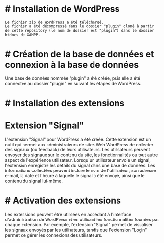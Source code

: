 # # Installation de WordPress

    Le fichier zip de WordPress a été téléchargé.
    Le fichier a été décompressé dans le dossier "plugin" cloné à partir de cette repository (le nom de dossier est "plugin") dans le dossier htdocs de XAMPP.

# # Création de la base de données et connexion à la base de données

Une base de données nommée "plugin" a été créée, puis elle a été connectée au dossier "plugin" en suivant les étapes de WordPress.
# # Installation des extensions

# Extension "Signal"

L'extension "Signal" pour WordPress a été créée. Cette extension est un outil qui permet aux administrateurs de sites Web WordPress de collecter des signaux (ou feedback) de leurs utilisateurs. Les utilisateurs peuvent envoyer des signaux sur le contenu du site, les fonctionnalités ou tout autre aspect de l'expérience utilisateur. Lorsqu'un utilisateur envoie un signal, l'extension enregistre les détails du signal dans une base de données. Les informations collectées peuvent inclure le nom de l'utilisateur, son adresse e-mail, la date et l'heure à laquelle le signal a été envoyé, ainsi que le contenu du signal lui-même.

# # Activation des extensions


Les extensions peuvent être utilisées en accédant à l'interface d'administration de WordPress et en utilisant les fonctionnalités fournies par chaque extension. Par exemple, l'extension "Signal" permet de visualiser les signaux envoyés par les utilisateurs, tandis que l'extension "Login" permet de gérer les connexions des utilisateurs.

